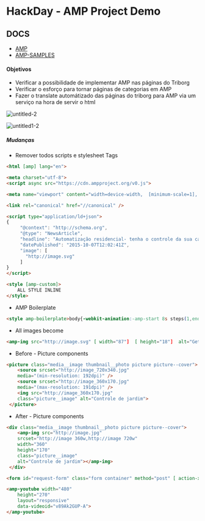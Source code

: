 # HackDay - AMP Project Demo

## DOCS
* [AMP]
* [AMP-SAMPLES]

####  Objetivos

  - Verificar a possibilidade de implementar AMP nas páginas do Triborg
  - Verificar o esforço para tornar páginas de categorias em AMP
  - Fazer o translate automátizado das páginas do triborg para AMP via um serviço na hora de servir o html

![untitled-2](https://cloud.githubusercontent.com/assets/178548/24027368/cf438010-0aa5-11e7-8023-f68d9fda833e.jpg)

![untitled1-2](https://cloud.githubusercontent.com/assets/178548/24027392/f93345b8-0aa5-11e7-92c8-c373c29e7485.jpg)



 ##### Mudanças
* Remover todos scripts e stylesheet Tags

```html
<html [amp] lang="en">
```
```html
<meta charset="utf-8">
<script async src="https://cdn.ampproject.org/v0.js">
 ```
```html
<meta name="viewport" content="width=device-width,  [minimum-scale=1], initial-scale=1.0" />
```
```html
<link rel="canonical" href="//canonical" />
```
```html
<script type="application/ld+json">
{
     "@context": "http://schema.org",
     "@type": "NewsArticle",
     "headline": "Automatização residencial- tenha o controle da sua casa na sua mão",
     "datePublished": "2015-10-07T12:02:41Z",
     "image": [
       "http://image.svg"
     ]
}
</script>
```

```html
<style [amp-custom]>
    ALL STYLE INLINE
</style>
```
* AMP Boilerplate
```html
<style amp-boilerplate>body{-webkit-animation:-amp-start 8s steps(1,end) 0s 1 normal both;-moz-animation:-amp-start 8s steps(1,end) 0s 1 normal both;-ms-animation:-amp-start 8s steps(1,end) 0s 1 normal both;animation:-amp-start 8s steps(1,end) 0s 1 normal both}@-webkit-keyframes -amp-start{from{visibility:hidden}to{visibility:visible}}@-moz-keyframes -amp-start{from{visibility:hidden}to{visibility:visible}}@-ms-keyframes -amp-start{from{visibility:hidden}to{visibility:visible}}@-o-keyframes -amp-start{from{visibility:hidden}to{visibility:visible}}@keyframes -amp-start{from{visibility:hidden}to{visibility:visible}}</style><noscript><style amp-boilerplate>body{-webkit-animation:none;-moz-animation:none;-ms-animation:none;animation:none}</style></noscript>
```

* All images become **<amp-img></amp-img>**
```html
<amp-img src="http://image.svg" [ width="87"]  [ height="18"]  alt="GetNinjas"></amp-img>
```

* Before - Picture components

```html
<picture class="media__image thumbnail__photo picture picture--cover">
    <source srcset="http://image_720x340.jpg"
    media="(min-resolution: 192dpi)" />
    <source srcset="http://image_360x170.jpg"
    media="(max-resolution: 191dpi)" />
    <img src="http://image_360x170.jpg"
    class="picture__image" alt="Controle de jardim">
 </picture>
```

* After - Picture components
```html
<div class="media__image thumbnail__photo picture picture--cover">
    <amp-img src="http://image.jpg"
    srcset="http://image 360w,http://image 720w"
    width="360"
    height="170"
    class="picture__image"
    alt="Controle de jardim"></amp-img>
 </div>
```
```html
<form id="request-form" class="form container" method="post" [ action-xhr="https://example.com/subscribe" ] target="_top">
```

```html
<amp-youtube width="480"
    height="270"
    layout="responsive"
    data-videoid="v89Ak2GUP-A">
</amp-youtube>
```

[AMP]: <https://www.ampproject.org/>
[AMP-SAMPLES]: <https://ampbyexample.com/>
